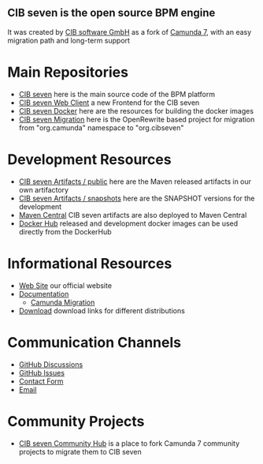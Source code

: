 ## CIB seven is the open source BPM engine

It was created by [CIB software GmbH](https://www.cib.de/en/) as a fork of [Camunda 7](https://github.com/camunda/camunda-bpm-platform), with an easy migration path and long-term support

# Main Repositories

* [CIB seven](https://github.com/cibseven/cibseven) here is the main source code of the BPM platform
* [CIB seven Web Client](https://github.com/cibseven/cibseven-webclient) a new Frontend for the CIB seven
* [CIB seven Docker](https://github.com/cibseven/cibseven-docker) here are the resources for building the docker images
* [CIB seven Migration](https://github.com/cibseven/cibseven-migration) here is the OpenRewrite based project for migration from "org.camunda" namespace to "org.cibseven"

# Development Resources

* [CIB seven Artifacts / public](https://artifacts.cibseven.org/#browse/browse:public) here are the Maven released artifacts in our own artifactory
* [CIB seven Artifacts / snapshots](https://artifacts.cibseven.org/#browse/browse:snapshots) here are the SNAPSHOT versions for the development
* [Maven Central](https://central.sonatype.com/search?q=org.cibseven) CIB seven artifacts are also deployed to Maven Central
* [Docker Hub](https://hub.docker.com/r/cibseven/cibseven/tags) released and development docker images can be used directly from the DockerHub

# Informational Resources

* [Web Site](https://cibseven.org/en/) our official website
* [Documentation](https://docs.cibseven.org/manual/latest/)
  * [Camunda Migration](https://docs.cibseven.org/manual/latest/update/camunda/)
* [Download](https://cibseven.org/en/download/) download links for different distributions

# Communication Channels

* [GitHub Discussions](https://github.com/orgs/cibseven/discussions)
* [GitHub Issues](https://github.com/cibseven/cibseven/issues)
* [Contact Form](https://cibseven.org/en/contact/)
* [Email ](mailto:info@cibseven.org)

# Community Projects

* [CIB seven Community Hub](https://github.com/cibseven-community-hub) is a place to fork Camunda 7 community projects to migrate them to CIB seven

<!--

**Here are some ideas to get you started:**

🙋‍♀️ A short introduction - what is your organization all about?
🌈 Contribution guidelines - how can the community get involved?
👩‍💻 Useful resources - where can the community find your docs? Is there anything else the community should know?
🍿 Fun facts - what does your team eat for breakfast?
🧙 Remember, you can do mighty things with the power of [Markdown](https://docs.github.com/github/writing-on-github/getting-started-with-writing-and-formatting-on-github/basic-writing-and-formatting-syntax)
-->
